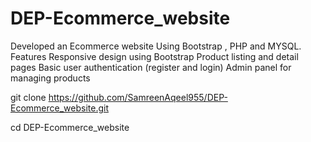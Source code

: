 # DEP-Ecommerce_website
Developed an Ecommerce website Using Bootstrap , PHP and MYSQL.
Features
Responsive design using Bootstrap
Product listing and detail pages
Basic user authentication (register and login)
Admin panel for managing products


git clone https://github.com/SamreenAqeel955/DEP-Ecommerce_website.git

cd DEP-Ecommerce_website
